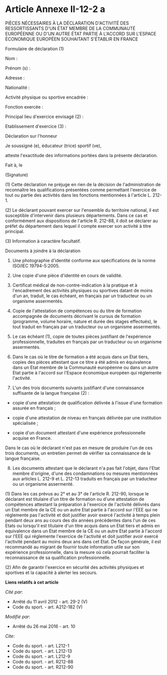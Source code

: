 # Article Annexe II-12-2 a

PIÈCES NÉCESSAIRES À LA DÉCLARATION D'ACTIVITÉ DES RESSORTISSANTS D'UN ÉTAT MEMBRE DE LA COMMUNAUTÉ EUROPÉENNE OU D'UN AUTRE
ÉTAT PARTIE À L'ACCORD SUR L'ESPACE ÉCONOMIQUE EUROPÉEN SOUHAITANT S'ÉTABLIR EN FRANCE 

Formulaire de déclaration (1) 

Nom : 

Prénom (s) : 

Adresse : 

Nationalité : 

Activité physique ou sportive encadrée : 

Fonction exercée : 

Principal lieu d'exercice envisagé (2) : 

Etablissement d'exercice (3) : 

Déclaration sur l'honneur 

Je soussigné (e), éducateur (trice) sportif (ve), 

atteste l'exactitude des informations portées dans la présente déclaration. 

Fait à, le 

(Signature) 

(1) Cette déclaration ne préjuge en rien de la décision de l'administration de reconnaître les qualifications présentées
comme permettant l'exercice de tout ou partie des activités dans les fonctions mentionnées à l'article L. 212-1. 

(2) Le déclarant pouvant exercer sur l'ensemble du territoire national, il est susceptible d'intervenir dans plusieurs
départements. Dans ce cas et conformément aux dispositions de l'article R. 212-88, il doit se déclarer au préfet du
département dans lequel il compte exercer son activité à titre principal. 

(3) Information à caractère facultatif. 

Documents à joindre à la déclaration 

1.   Une photographie d'identité conforme aux spécifications de la norme ISO/IEC 19794-5:2005. 

2. Une copie d'une pièce d'identité en cours de validité.

3. Certificat médical de non-contre-indication à la pratique et à l'encadrement des activités physiques ou sportives datant
de moins d'un an, traduit, le cas échéant, en français par un traducteur ou un organisme assermentés. 

4. Copie de l'attestation de compétences ou du titre de formation accompagnée de documents décrivant le cursus de formation
(programme, volume horaire, nature et durée des stages effectués), le tout traduit en français par un traducteur ou un
organisme assermentés. 

5. Le cas échéant (1), copie de toutes pièces justifiant de l'expérience professionnelle, traduites en français par un
traducteur ou un organisme assermentés. 

6. Dans le cas où le titre de formation a été acquis dans un Etat tiers, copies des pièces attestant que ce titre a été admis
en équivalence dans un Etat membre de la Communauté européenne ou dans un autre Etat partie à l'accord sur l'Espace
économique européen qui réglemente l'activité. 

7. L'un des trois documents suivants justifiant d'une connaissance suffisante de la langue française (2) :

- copie d'une attestation de qualification délivrée à l'issue d'une formation assurée en français ;

- copie d'une attestation de niveau en français délivrée par une institution spécialisée ;

- copie d'un document attestant d'une expérience professionnelle acquise en France. 

Dans le cas où le déclarant n'est pas en mesure de produire l'un de ces trois documents, un entretien permet de vérifier sa
connaissance de la langue française. 

8. Les documents attestant que le déclarant n'a pas fait l'objet, dans l'Etat membre d'origine, d'une des condamnations ou
mesures mentionnées aux articles L. 212-9 et L. 212-13 traduits en français par un traducteur ou un organisme assermenté. 

(1) Dans les cas prévus au 2° et au 3° de l'article R. 212-90, lorsque le déclarant est titulaire d'un titre de formation ou
d'une attestation de compétences attestant la préparation à l'exercice de l'activité délivrés dans un Etat membre de la CE ou
un autre Etat partie à l'accord sur l'EEE qui ne réglemente pas l'activité et doit justifier avoir exercé l'activité à temps
plein pendant deux ans au cours des dix années précédentes dans l'un de ces Etats ou lorsqu'il est titulaire d'un titre
acquis dans un Etat tiers et admis en équivalence dans un Etat membre de la CE ou un autre Etat partie à l'accord sur l'EEE
qui réglemente l'exercice de l'activité et doit justifier avoir exercé l'activité pendant au moins deux ans dans cet Etat. De
façon générale, il est recommandé au migrant de fournir toute information utile sur son expérience professionnelle, dans la
mesure où cela pourrait faciliter la reconnaissance de sa qualification professionnelle. 

(2) Afin de garantir l'exercice en sécurité des activités physiques et sportives et la capacité à alerter les secours.

**Liens relatifs à cet article**

_Cité par_:

  - Arrêté du 11 avril 2012 - art. 29-2 (V)
  - Code du sport. - art. A212-182 (V)

_Modifié par_:

  - Arrêté du 26 mai 2016 - art. 10

_Cite_:

  - Code du sport. - art. L212-1
  - Code du sport. - art. L212-13
  - Code du sport. - art. L212-9
  - Code du sport. - art. R212-88
  - Code du sport. - art. R212-90
